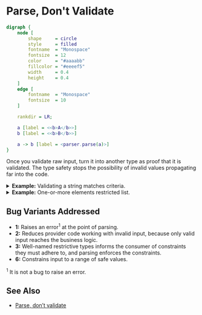 # Parse, Don't Validate

```dot process
digraph {
    node [
        shape     = circle
        style     = filled
        fontname  = "Monospace"
        fontsize  = 12
        color     = "#aaaabb"
        fillcolor = "#eeeef5"
        width     = 0.4
        height    = 0.4
    ]
    edge [
        fontname  = "Monospace"
        fontsize  = 10
    ]

    rankdir = LR;

    a [label = <<b>A</b>>]
    b [label = <<b>B</b>>]

    a -> b [label = <parser.parse(a)>]
}
```

Once you validate raw input, turn it into another type as proof that it is validated. The type safety stops the possibility of invalid values propagating far into the code.

<!-- *When* a bug is discovered may actually be far from where it entered. -->

<details>
<summary><b>Example:</b> Validating a string matches criteria.</summary>

Switch from:

```java
void resetPassword(final String passwordProposed) throws PasswordTooWeakException {
    PasswordChecker.check(passwordProposed);

    // password is strong

    updatePassword(profile, passwordProposed);
}
```

to:

```java
void resetPassword(final String passwordProposed) throws PasswordTooWeakException {
    Password password = PasswordChecker.check(passwordProposed);

    updatePassword(profile, password);
}
```

</details>

<details>
<summary><b>Example:</b> One-or-more elements restricted list.</summary>

Switch from:

```java
void displaySuggestions(final List<String> suggestions) {
    // ..
}
```

to:

```java
void displaySuggestions(final ListMinOneElement<String> suggestions) {
    // ..
}

public <T> class ListMinOneElement<T> {
    private List<T> inner;

    private ListMinOneElement(List<T> inner) {
        this.inner = inner;
    }

    public static List<T> tryFrom(List<T> maybeEmptyList) throws ListEmptyException {
        if (maybeEmptyList.isEmpty()) {
            throw new ListEmptyException(maybeEmptyList);
        } else {
            return new ListMinOneElement(maybeEmptyList);
        }
    }
}
```

</details>

## Bug Variants Addressed

* **1:** Raises an error<sup>1</sup> at the point of parsing.
* **2:** Reduces provider code working with invalid input, because only valid input reaches the business logic.
* **3:** Well-named restrictive types informs the consumer of constraints they must adhere to, and parsing enforces the constraints.
* **6:** Constrains input to a range of safe values.

<sup>1</sup> It is not a bug to raise an error.

## See Also

* [Parse, don’t validate](https://lexi-lambda.github.io/blog/2019/11/05/parse-don-t-validate/)
